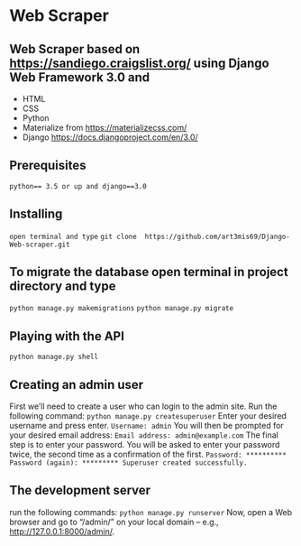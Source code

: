 # Web Scraper
## Web Scraper based on https://sandiego.craigslist.org/ using Django Web Framework 3.0 and 
* HTML
* CSS
* Python
* Materialize from https://materializecss.com/
* Django https://docs.djangoproject.com/en/3.0/
## Prerequisites
` python== 3.5 or up and django==3.0 `
## Installing
` open terminal and type `
` git clone  https://github.com/art3mis69/Django-Web-scraper.git `
## To migrate the database open terminal in project directory and type
` python manage.py makemigrations `
` python manage.py migrate `
## Playing with the API
` python manage.py shell `
## Creating an admin user
First we’ll need to create a user who can login to the admin site. Run the following command:
` python manage.py createsuperuser `
Enter your desired username and press enter.
` Username: admin `
You will then be prompted for your desired email address:
` Email address: admin@example.com `
The final step is to enter your password. You will be asked to enter your password twice, the second time as a confirmation of the first.
`Password: **********
Password (again): *********
Superuser created successfully. `
## The development server
run the following commands:
` python manage.py runserver `
Now, open a Web browser and go to “/admin/” on your local domain – e.g., http://127.0.0.1:8000/admin/.
